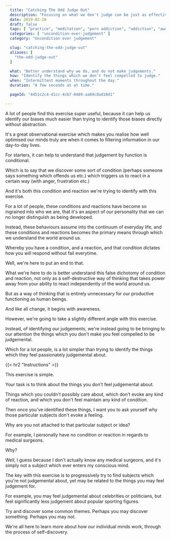 ```yaml
---
  title: "Catching The Odd Judge Out"
  description: "Focusing on what we don't judge can be just as effective as paying attention to what we do judge on a frequent Basis."
  date: 2019-02-28
  draft: false
  tags: [ "practice", "meditation", "porn addiction", "addiction", "awareness", "awareness exercises", "perspective", "nofap", "neverfap", "neverfap deluxe" ]
  categories: [ "uncondition-over-judgement" ]
  category: "Uncondition over judgement"

  slug: "catching-the-odd-judge-out"
  aliases: [
    "the-odd-judge-out"
  ]

  what: "Better understand why we do, and do not make judgements."
  how: "Identify the things which we don't feel compelled to judge."
  when: "Intermittent moments throughout the day."
  duration: "A few seconds at at time."

  pageId: "4451c2c4-41cc-4cb7-8489-aa69c8ad10d1"

---
```


<!-- Relatively happy with edit -->

A lot of people find this exercise super useful, because it can help us identify our biases much easier than trying to identify those biases directly without abstraction.

It's a great observational exercise which makes you realise how well optimised our minds truly are when it comes to filtering information in our day-to-day lives. 

For starters, it can help to understand that judgement by function is conditional.

Which is to say that we discover some sort of condition (perhaps someone says something which offends us etc.) which triggers us to react in a certain way (with anger, frustration etc.)

And it's both this condition and reaction we're trying to identify with this exercise.

For a lot of people, these conditions and reactions have become so ingrained into who we are, that it's an aspect of our personality that we can no longer distinguish as being developed. 

Instead, these behaviours assume into the continuum of everyday life, and these conditions and reactions becomes the primary means through which we understand the world around us.

Whereby you have a condition, and a reaction, and that condition dictates how you will respond without fail everytime.

Well, we're here to put an end to that. 

What we're here to do is better understand this false dichotomy of condition and reaction, not only as a self-destructive way of thinking that takes power away from your ability to react independently of the world around us.

But as a way of thinking that is entirely unnecessary for our productive functioning as human beings. 

And like all change, it begins with awareness.

However, we're going to take a slightly different angle with this exercise. 

Instead, of identifying our judgements, we're instead going to be bringing to our attention the things which you don't make you feel compelled to be judgemental.

Which for a lot people, is a lot simpler than trying to identify the things which they feel passionately judgemental about.


{{< hr2 "Instructions" >}}


This exercise is simple.

Your task is to think about the things you don't feel judgemental about. 

Things which you couldn't possibly care about, which don't evoke any kind of reaction, and which you don't feel maintain any kind of condition.

Then once you've identified these things, I want you to ask yourself why those particular subjects don't evoke a feeling.

Why are you not attached to that particular subject or idea?

For example, I personally have no condition or reaction in regards to medical surgeons. 

Why? 

Well, I guess because I don't actually know any medical surgeons, and it's simply not a subject which ever enters my conscious mind. 

The key with this exercise is to progressively try to find subjects which you're not judgemental about, yet may be related to the things you may feel judgement for. 

For example, you may feel judgemental about celebrities or politicians, but feel significantly less judgement about popular sporting figures.

Try and discover some common themes. Perhaps you may discover something. Perhaps you may not. 

We're all here to learn more about how our individual minds work, through the process of self-discovery.




<!-- 
{{< hr2 "Additional Resources" >}}  -->

<!-- maybe link to other  -->

